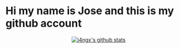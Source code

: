 # Hi my name is Jose and this is my github account

<p align="center">
  <a href="https://github.com/j4ngx"><img src="https://github-readme-stats.vercel.app/api?username=j4ngx&show_icons=true&theme=gruvbox&include_all_commits=true&bg_color=0000" alt="j4ngx's github stats"></a>
</p>


<!--
**j4ngx/j4ngx** is a ✨ _special_ ✨ repository because its `README.md` (this file) appears on your GitHub profile.

Here are some ideas to get you started:

- 🔭 I’m currently working on ...
- 🌱 I’m currently learning ...
- 👯 I’m looking to collaborate on ...
- 🤔 I’m looking for help with ...
- 💬 Ask me about ...
- 📫 How to reach me: ...
- 😄 Pronouns: ...
- ⚡ Fun fact: ...
-->
